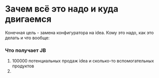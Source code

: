 # Зачем всё это надо и куда двигаемся

Конечная цель - замена конфигуратора на idea. Кому это надо, как это делать и что вообще:

### Что получает JB

1. 100000 потенциальных продаж idea и сколько-то вспомогательных продуктов
 2.